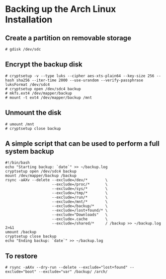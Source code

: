 # Backing up the Arch Linux Installation

## Create a partition on removable storage

```
# gdisk /dev/sdc
```

## Encrypt the backup disk

```
# cryptsetup -v --type luks --cipher aes-xts-plain64 --key-size 256 --hash sha256 --iter-time 2000 --use-urandom --verify-passphrase luksFormat /dev/sdc4
# cryptsetup open /dev/sdc4 backup
# mkfs.ext4 /dev/mapper/backup
# mount -t ext4 /dev/mapper/backup /mnt
```

## Unmount the disk

```
# umount /mnt
# cryptsetup close backup
```

## A simple script that can be used to perform a full system backup

```
#!/bin/bash
echo "Starting backup: `date`" >> ~/backup.log
cryptsetup open /dev/sdc4 backup
mount /dev/mapper/backup /backup
rsync -aAXv --delete --exclude=/dev/*        \
                     --exclude=/proc/*       \
                     --exclude=/sys/*        \
                     --exclude=/tmp/*        \
                     --exclude=/run/*        \
                     --exclude=/mnt/*        \
                     --exclude=/backup/*     \
                     --exclude=/lost+found/* \
                     --exclude="Downloads"   \
                     --exclude=.cache        \
                     --exclude=/shared/*     / /backup >> ~/backup.log 2>&1
umount /backup
cryptsetup close backup
echo "Ending backup: `date`" >> ~/backup.log
```

## To restore

```
# rsync -aAXv --dry-run --delete --exclude="lost+found" --exclude="boot" --exclude="var" /backup/ /arch/
```
